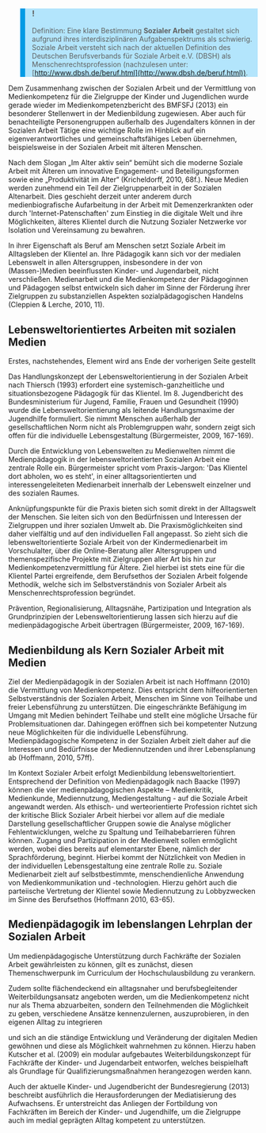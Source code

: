 <!-- filename: 02_Medienpaedagogik_in_der_Sozialen_Arbeit.md -->
<!-- title: Medienpädagogik in der Sozialen Arbeit -->

<blockquote style="background: #B3E5FC; border-left: 10px solid #039BE5">

### !

Definition: Eine klare Bestimmung **Sozialer Arbeit** gestaltet sich aufgrund ihres interdisziplinären Aufgabenspektrums als schwierig. Soziale Arbeit versteht sich nach der aktuellen Definition des Deutschen Berufsverbands für Soziale Arbeit e.V. (DBSH) als Menschenrechtsprofession (nachzulesen unter: [http://www.dbsh.de/beruf.html](http://www.dbsh.de/beruf.html)).

</blockquote>

Dem Zusammenhang zwischen der Sozialen Arbeit und der Vermittlung von Medienkompetenz für die Zielgruppe der Kinder und Jugendlichen wurde gerade wieder im Medienkompetenzbericht des BMFSFJ (2013) ein besonderer Stellenwert in der Medienbildung zugewiesen. Aber auch für benachteiligte Personengruppen außerhalb des Jugendalters können in der Sozialen Arbeit Tätige eine wichtige Rolle im Hinblick auf ein eigenverantwortliches und gemeinschaftsfähiges Leben übernehmen, beispielsweise in der Sozialen Arbeit mit älteren Menschen.

Nach dem Slogan „Im Alter aktiv sein“ bemüht sich die moderne Soziale Arbeit mit Älteren um innovative Engagement- und Beteiligungsformen sowie eine „Produktivität im Alter“ (Kricheldorff, 2010, 68f.). Neue Medien werden zunehmend ein Teil der Zielgruppenarbeit in der Sozialen Altenarbeit. Dies geschieht derzeit unter anderem durch medienbiografische Aufarbeitung in der Arbeit mit Demenzerkrankten oder durch 'Internet-Patenschaften' zum Einstieg in die digitale Welt und ihre Möglichkeiten, älteres Klientel durch die Nutzung Sozialer Netzwerke vor Isolation und Vereinsamung zu bewahren.

In ihrer Eigenschaft als Beruf am Menschen setzt Soziale Arbeit im Alltagsleben der Klientel an. Ihre Pädagogik kann sich vor der medialen Lebenswelt in allen Altersgruppen, insbesondere in der von (Massen-)Medien beeinflussten Kinder- und Jugendarbeit, nicht verschließen. Medienarbeit und die Medienkompetenz der Pädagoginnen und Pädagogen selbst entwickeln sich daher im Sinne der Förderung ihrer Zielgruppen zu substanziellen Aspekten sozialpädagogischen Handelns (Cleppien & Lerche, 2010, 11).

## Lebensweltorientiertes Arbeiten mit sozialen Medien

Erstes, nachstehendes, Element wird ans Ende der vorherigen Seite gestellt

Das Handlungskonzept der Lebensweltorientierung in der Sozialen Arbeit nach Thiersch (1993) erfordert eine systemisch-ganzheitliche und situationsbezogene Pädagogik für das Klientel. Im 8. Jugendbericht des Bundesministerium für Jugend, Familie, Frauen und Gesundheit (1990) wurde die Lebensweltorientierung als leitende Handlungsmaxime der Jugendhilfe formuliert. Sie nimmt Menschen außerhalb der gesellschaftlichen Norm nicht als Problemgruppen wahr, sondern zeigt sich offen für die individuelle Lebensgestaltung (Bürgermeister, 2009, 167-169).

Durch die Entwicklung von Lebenswelten zu Medienwelten nimmt die Medienpädagogik in der lebensweltorientierten Sozialen Arbeit eine zentrale Rolle ein. Bürgermeister spricht vom Praxis-Jargon: 'Das Klientel dort abholen, wo es steht', in einer alltagsorientierten und interessengeleiteten Medienarbeit innerhalb der Lebenswelt einzelner und des sozialen Raumes.

Anknüpfungspunkte für die Praxis bieten sich somit direkt in der Alltagswelt der Menschen. Sie leiten sich von den Bedürfnissen und Interessen der Zielgruppen und ihrer sozialen Umwelt ab. Die Praxismöglichkeiten sind daher vielfältig und auf den individuellen Fall angepasst. So zieht sich die lebensweltorientierte Soziale Arbeit von der Kindermedienarbeit im Vorschulalter, über die Online-Beratung aller Altersgruppen und themenspezifische Projekte mit Zielgruppen aller Art bis hin zur Medienkompetenzvermittlung für Ältere. Ziel hierbei ist stets eine für die Klientel Partei ergreifende, dem Berufsethos der Sozialen Arbeit folgende Methodik, welche sich im Selbstverständnis von Sozialer Arbeit als Menschenrechtsprofession begründet.

Prävention, Regionalisierung, Alltagsnähe, Partizipation und Integration als Grundprinzipien der Lebensweltorientierung lassen sich hierzu auf die medienpädagogische Arbeit übertragen (Bürgermeister, 2009, 167-169).

## Medienbildung als Kern Sozialer Arbeit mit Medien

Ziel der Medienpädagogik in der Sozialen Arbeit ist nach Hoffmann (2010) die Vermittlung von Medienkompetenz. Dies entspricht dem hilfeorientierten Selbstverständnis der Sozialen Arbeit, Menschen im Sinne von Teilhabe und freier Lebensführung zu unterstützen. Die eingeschränkte Befähigung im Umgang mit Medien behindert Teilhabe und stellt eine mögliche Ursache für Problemsituationen dar. Dahingegen eröffnen sich bei kompetenter Nutzung neue Möglichkeiten für die individuelle Lebensführung. Medienpädagogische Kompetenz in der Sozialen Arbeit zielt daher auf die Interessen und Bedürfnisse der Mediennutzenden und ihrer Lebensplanung ab (Hoffmann, 2010, 57ff).

Im Kontext Sozialer Arbeit erfolgt Medienbildung lebensweltorientiert. Entsprechend der Definition von Medienpädagogik nach Baacke (1997) können die vier medienpädagogischen Aspekte – Medienkritik, Medienkunde, Mediennutzung, Mediengestaltung - auf die Soziale Arbeit angewandt werden. Als ethisch- und werteorientierte Profession richtet sich der kritische Blick Sozialer Arbeit hierbei vor allem auf die mediale Darstellung gesellschaftlicher Gruppen sowie die Analyse möglicher Fehlentwicklungen, welche zu Spaltung und Teilhabebarrieren führen können. Zugang und Partizipation in der Medienwelt sollen ermöglicht werden, wobei dies bereits auf elementarster Ebene, nämlich der Sprachförderung, beginnt. Hierbei kommt der Nützlichkeit von Medien in der individuellen Lebensgestaltung eine zentrale Rolle zu. Soziale Medienarbeit zielt auf selbstbestimmte, menschendienliche Anwendung von Medienkommunikation und -technologien. Hierzu gehört auch die parteiische Vertretung der Klientel sowie Mediennutzung zu Lobbyzwecken im Sinne des Berufsethos (Hoffmann 2010, 63-65).

## Medienpädagogik im lebenslangen Lehrplan der Sozialen Arbeit

Um medienpädagogische Unterstützung durch Fachkräfte der Sozialen Arbeit gewährleisten zu können, gilt es zunächst, diesen Themenschwerpunk im Curriculum der Hochschulausbildung zu verankern.

Zudem sollte flächendeckend ein alltagsnaher und berufsbegleitender Weiterbildungsansatz angeboten werden, um die Medienkompetenz nicht nur als Thema abzuarbeiten, sondern den Teilnehmenden die Möglichkeit zu geben, verschiedene Ansätze kennenzulernen, auszuprobieren, in den eigenen Alltag zu integrieren

und sich an die ständige Entwicklung und Veränderung der digitalen Medien gewöhnen und diese als Möglichkeit wahrnehmen zu können. Hierzu haben Kutscher et al. (2009) ein modular aufgebautes Weiterbildungskonzept für Fachkräfte der Kinder- und Jugendarbeit entworfen, welches beispielhaft als Grundlage für Qualifizierungsmaßnahmen herangezogen werden kann.

Auch der aktuelle Kinder- und Jugendbericht der Bundesregierung (2013) beschreibt ausführlich die Herausforderungen der Mediatisierung des Aufwachsens. Er unterstreicht das Anliegen der Fortbildung von Fachkräften im Bereich der Kinder- und Jugendhilfe, um die Zielgruppe auch im medial geprägten Alltag kompetent zu unterstützen.
